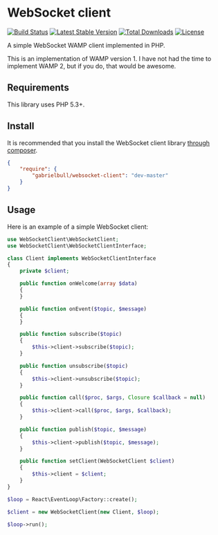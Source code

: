 # WebSocket client

[![Build Status](https://img.shields.io/travis/gabrielbull/php-websocket-client/master.svg?style=flat)](https://travis-ci.org/gabrielbull/php-websocket-client)
[![Latest Stable Version](http://img.shields.io/packagist/v/gabrielbull/websocket-client.svg?style=flat)](https://packagist.org/packages/gabrielbull/websocket-client)
[![Total Downloads](https://img.shields.io/packagist/dt/gabrielbull/websocket-client.svg?style=flat)](https://packagist.org/packages/gabrielbull/websocket-client)
[![License](https://img.shields.io/packagist/l/gabrielbull/websocket-client.svg?style=flat)](https://packagist.org/packages/gabrielbull/websocket-client)

A simple WebSocket WAMP client implemented in PHP.

This is an implementation of WAMP version 1. I have not had the time to implement WAMP 2, but if you do, that would be
awesome.

## Requirements

This library uses PHP 5.3+.

## Install

It is recommended that you install the WebSocket client library [through composer](http://getcomposer.org).

```JSON
{
    "require": {
        "gabrielbull/websocket-client": "dev-master"
    }
}
```

## Usage

Here is an example of a simple WebSocket client:

```php
use WebSocketClient\WebSocketClient;
use WebSocketClient\WebSocketClientInterface;

class Client implements WebSocketClientInterface
{
    private $client;

    public function onWelcome(array $data)
    {
    }

    public function onEvent($topic, $message)
    {
    }

    public function subscribe($topic)
    {
        $this->client->subscribe($topic);
    }

    public function unsubscribe($topic)
    {
        $this->client->unsubscribe($topic);
    }

    public function call($proc, $args, Closure $callback = null)
    {
        $this->client->call($proc, $args, $callback);
    }

    public function publish($topic, $message)
    {
        $this->client->publish($topic, $message);
    }

    public function setClient(WebSocketClient $client)
    {
        $this->client = $client;
    }
}

$loop = React\EventLoop\Factory::create();

$client = new WebSocketClient(new Client, $loop);

$loop->run();
```
